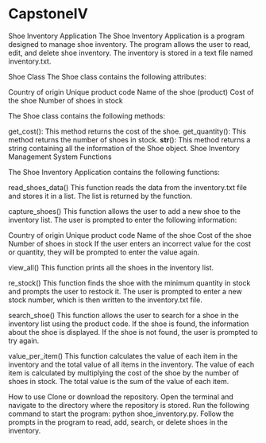 # CapstoneIV
Shoe Inventory Application
The Shoe Inventory Application is a program designed to manage shoe inventory. The program allows the user to read, edit, and delete shoe inventory. The inventory is stored in a text file named inventory.txt.

Shoe Class
The Shoe class contains the following attributes:

Country of origin
Unique product code
Name of the shoe (product)
Cost of the shoe
Number of shoes in stock

The Shoe class contains the following methods:

get_cost(): This method returns the cost of the shoe.
get_quantity(): This method returns the number of shoes in stock.
__str__(): This method returns a string containing all the information of the Shoe object.
Shoe Inventory Management System Functions

The Shoe Inventory Application contains the following functions:

read_shoes_data()
This function reads the data from the inventory.txt file and stores it in a list. The list is returned by the function.

capture_shoes()
This function allows the user to add a new shoe to the inventory list. The user is prompted to enter the following information:

Country of origin
Unique product code
Name of the shoe
Cost of the shoe
Number of shoes in stock
If the user enters an incorrect value for the cost or quantity, they will be prompted to enter the value again.

view_all()
This function prints all the shoes in the inventory list.

re_stock()
This function finds the shoe with the minimum quantity in stock and prompts the user to restock it. The user is prompted to enter a new stock number, which is then written to the inventory.txt file.

search_shoe()
This function allows the user to search for a shoe in the inventory list using the product code. If the shoe is found, the information about the shoe is displayed. If the shoe is not found, the user is prompted to try again.

value_per_item()
This function calculates the value of each item in the inventory and the total value of all items in the inventory. The value of each item is calculated by multiplying the cost of the shoe by the number of shoes in stock. The total value is the sum of the value of each item.

How to use
Clone or download the repository.
Open the terminal and navigate to the directory where the repository is stored.
Run the following command to start the program: python shoe_inventory.py.
Follow the prompts in the program to read, add, search, or delete shoes in the inventory.
